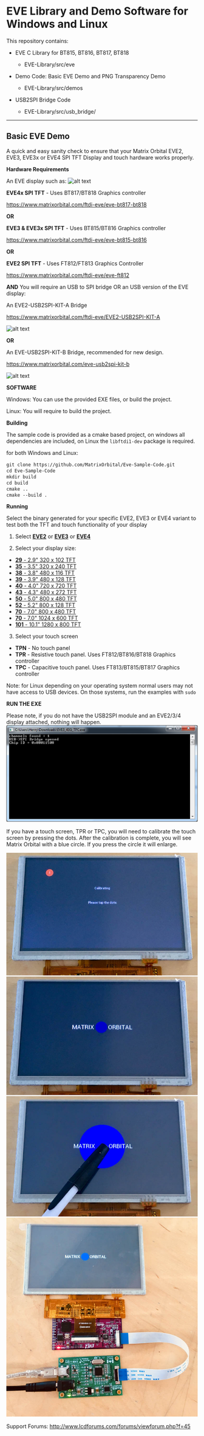 # EVE Library and Demo Software for Windows and Linux

This repository contains:

* EVE C Library for BT815, BT816, BT817, BT818
  * EVE-Library/src/eve
  
* Demo Code: Basic EVE Demo and PNG Transparency Demo
  * EVE-Library/src/demos
 
* USB2SPI Bridge Code
  * EVE-Library/src/usb_bridge/

------------------------------------------------------------------
## Basic EVE Demo

A quick and easy sanity check to ensure that your Matrix Orbital EVE2, EVE3, EVE3x or EVE4 SPI TFT Display and touch hardware works properly. 

**Hardware Requirements** 

An EVE display such as:
![alt text](https://www.matrixorbital.com/image/cache/catalog/products/EVE/EVE3-43G-300x300.jpg)

**EVE4x SPI TFT** - Uses BT817/BT818 Graphics controller

https://www.matrixorbital.com/ftdi-eve/eve-bt817-bt818

**OR**

**EVE3 & EVE3x SPI TFT** - Uses BT815/BT816 Graphics controller

https://www.matrixorbital.com/ftdi-eve/eve-bt815-bt816

**OR**

**EVE2 SPI TFT** - Uses FT812/FT813 Graphics Controller

https://www.matrixorbital.com/ftdi-eve/eve-ft812

**AND**
You will require an USB to SPI bridge OR an USB version of the EVE display:

An EVE2-USB2SPI-KIT-A Bridge

https://www.matrixorbital.com/ftdi-eve/EVE2-USB2SPI-KIT-A

![alt text](https://www.matrixorbital.com/image/cache/catalog/products/EVE2%20USB%20to%20SPI%20Module-250x250.jpg)

**OR**

An EVE-USB2SPI-KIT-B Bridge, recommended for new design.

https://www.matrixorbital.com/eve-usb2spi-kit-b

![alt text](https://www.matrixorbital.com/image/cache/catalog/products/Accessories%20resized/EVE-USB2SPI-KIT-B-1024768-250x250.png)



**SOFTWARE**

Windows: You can use the provided EXE files, or build the project.

Linux: You will require to build the project.

**Building**

The sample code is provided as a cmake based project, on windows all dependencies are included, on Linux the `libftdi1-dev` package is required. 

for both Windows and Linux: 
```
git clone https://github.com/MatrixOrbital/Eve-Sample-Code.git
cd Eve-Sample-Code
mkdir build
cd build
cmake ..
cmake --build .
```
**Running**

Select the binary generated for your specific EVE2, EVE3 or EVE4 variant to test both the TFT and touch functionality of your display

1. Select [**EVE2**](https://www.matrixorbital.com/ftdi-eve/eve-ft812) or [**EVE3**](https://www.matrixorbital.com/ftdi-eve/eve-bt815-bt816) or [**EVE4**](https://www.matrixorbital.com/ftdi-eve/eve-bt817-bt818)

2. Select your display size:

* [**29** - 2.9" 320 x 102 TFT](https://www.matrixorbital.com/eve2-29a)
* [**35** - 3.5" 320 x 240 TFT](https://www.matrixorbital.com/index.php?route=product/search&search=eve3-35)
* [**38** - 3.8" 480 x 116 TFT](https://www.matrixorbital.com/index.php?route=product/search&search=eve2-38)
* [**39** - 3.9" 480 x 128 TFT](https://www.matrixorbital.com/index.php?route=product/search&search=eve3x-39)
* [**40** - 4.0" 720 x 720 TFT](https://www.matrixorbital.com/index.php?route=product/search&search=eve4x-40)
* [**43** - 4.3" 480 x 272 TFT](https://www.matrixorbital.com/index.php?route=product/search&search=eve3-43)
* [**50** - 5.0" 800 x 480 TFT](https://www.matrixorbital.com/index.php?route=product/search&search=eve3-50)
* [**52** - 5.2" 800 x 128 TFT](https://www.matrixorbital.com/index.php?route=product/search&search=eve3-52)
* [**70** - 7.0" 800 x 480 TFT](https://www.matrixorbital.com/index.php?route=product/search&search=eve3-70)
* [**70** - 7.0" 1024 x 600 TFT](https://www.matrixorbital.com/index.php?route=product/search&search=eve4x-70)
* [**101** - 10.1" 1280 x 800 TFT](https://www.matrixorbital.com/index.php?route=product/search&search=eve4x-101)


3. Select your touch screen

* **TPN** - No touch panel
* **TPR** - Resistive touch panel. Uses FT812/BT816/BT818 Graphics controller
* **TPC** - Capacitive touch panel. Uses FT813/BT815/BT817 Graphics controller

Note: for Linux depending on your operating system normal users may not have access to USB devices. On those systems, run the examples with `sudo` 

**RUN THE EXE**

Please note, if you do not have the USB2SPI module and an EVE2/3/4 display attached, nothing will happen.
![alt text](https://raw.githubusercontent.com/MatrixOrbital/Basic-EVE-Demo/master/Screens/Basic-EVE-Demo-5.png)

If you have a touch screen, TPR or TPC, you will need to calibrate the touch screen by pressing the dots. After the calibration is complete, you will see Matrix Orbital with a blue circle. If you press the circle it will enlarge.

![alt text](https://raw.githubusercontent.com/MatrixOrbital/Basic-EVE-Demo/master/Screens/Basic-EVE-Demo-1.jpg)
![alt text](https://raw.githubusercontent.com/MatrixOrbital/Basic-EVE-Demo/master/Screens/Basic-EVE-Demo-2.jpg)
![alt text](https://raw.githubusercontent.com/MatrixOrbital/Basic-EVE-Demo/master/Screens/Basic-EVE-Demo-3.jpg)
![alt text](https://raw.githubusercontent.com/MatrixOrbital/Basic-EVE-Demo/master/Screens/Basic-EVE-Demo-4.jpg)


Support Forums: http://www.lcdforums.com/forums/viewforum.php?f=45
